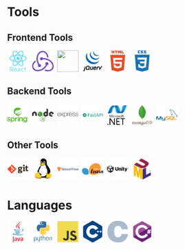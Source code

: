 # Tools
## Frontend Tools
<div>
  <img title="" alt="" width="50" height="50" src="https://github.com/devicons/devicon/blob/master/icons/react/react-original-wordmark.svg" />&nbsp;
  <img title="" alt="" width="50" height="50" src="https://github.com/devicons/devicon/blob/master/icons/redux/redux-original.svg" />&nbsp;
  <img title="" alt="" width="50" height="50" src="https://img.shields.io/badge/javafx-%23FF0000.svg?style=for-the-badge&logo=javafx&logoColor=white" />&nbsp;
  <img title="" alt="" width="50" height="50" src="https://github.com/devicons/devicon/blob/master/icons/jquery/jquery-original-wordmark.svg" />&nbsp;
  <img title="" alt="" width="50" height="50" src="https://github.com/devicons/devicon/blob/master/icons/html5/html5-plain-wordmark.svg" />&nbsp;
  <img title="" alt="" width="50" height="50" src="https://github.com/devicons/devicon/blob/master/icons/css3/css3-plain-wordmark.svg" />&nbsp;
</div>

## Backend Tools
<div>
  <img title="" alt="" width="50" height="50" src="https://github.com/devicons/devicon/blob/master/icons/spring/spring-original-wordmark.svg" />&nbsp;
  <img title="" alt="" width="50" height="50" src="https://github.com/devicons/devicon/blob/master/icons/nodejs/nodejs-original-wordmark.svg" />&nbsp;
  <img title="" alt="" width="50" height="50" src="https://github.com/devicons/devicon/blob/master/icons/express/express-original-wordmark.svg" />&nbsp;
  <img title="" alt="" width="50" height="50" src="https://github.com/devicons/devicon/blob/master/icons/fastapi/fastapi-original-wordmark.svg" />&nbsp;
  <img title="" alt="" width="50" height="50" src="https://github.com/devicons/devicon/blob/master/icons/dot-net/dot-net-original-wordmark.svg" />&nbsp;
  <img title="" alt="" width="50" height="50" src="https://github.com/devicons/devicon/blob/master/icons/mongodb/mongodb-original-wordmark.svg" />&nbsp;
  <img title="" alt="" width="50" height="50" src="https://github.com/devicons/devicon/blob/master/icons/mysql/mysql-original-wordmark.svg" />&nbsp;
</div>

## Other Tools
<div>
  <img title="" alt="" width="50" height="50" src="https://github.com/devicons/devicon/blob/master/icons/git/git-original-wordmark.svg" />&nbsp;
  <img title="" alt="" width="50" height="50" src="https://github.com/devicons/devicon/blob/master/icons/linux/linux-original.svg" />&nbsp;
  <img title="" alt="" width="50" height="50" src="https://github.com/devicons/devicon/blob/master/icons/tensorflow/tensorflow-original-wordmark.svg" />&nbsp;
  <img title="" alt="" width="50" height="50" src="https://github.com/devicons/devicon/blob/master/icons/scikitlearn/scikitlearn-original.svg" />&nbsp;
  <img title="" alt="" width="50" height="50" src="https://github.com/devicons/devicon/blob/master/icons/unity/unity-original-wordmark.svg" />&nbsp;
  <img title="" alt="" width="50" height="50" src="https://github.com/devicons/devicon/blob/master/icons/unifiedmodelinglanguage/unifiedmodelinglanguage-original.svg" />&nbsp;
</div>

# Languages
<div>
  <img title="" alt="" width="50" height="50" src="https://github.com/devicons/devicon/blob/master/icons/java/java-original-wordmark.svg" />&nbsp;
  <img title="" alt="" width="50" height="50" src="https://github.com/devicons/devicon/blob/master/icons/python/python-original-wordmark.svg" />&nbsp;
  <img title="" alt="" width="50" height="50" src="https://github.com/devicons/devicon/blob/master/icons/javascript/javascript-original.svg" />&nbsp;
  <img title="" alt="" width="50" height="50" src="https://github.com/devicons/devicon/blob/master/icons/cplusplus/cplusplus-plain.svg" />&nbsp;
  <img title="" alt="" width="50" height="50" src="https://github.com/devicons/devicon/blob/master/icons/c/c-original.svg" />&nbsp;
  <img title="" alt="" width="50" height="50" src="https://github.com/devicons/devicon/blob/master/icons/csharp/csharp-original.svg" />&nbsp;
</div>
